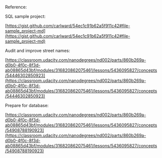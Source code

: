 Reference:

SQL sample project:

[https://gist.github.com/carlward/54ec1c91b62a5f911c42#file-sample_project-md](https://gist.github.com/carlward/54ec1c91b62a5f911c42#file-sample_project-md)

Audit and improve street names:

[https://classroom.udacity.com/nanodegrees/nd002/parts/860b269a-d0b0-4f0c-8f3d-ab08865d43bf/modules/316820862075461/lessons/5436095827/concepts/54446302850923](https://classroom.udacity.com/nanodegrees/nd002/parts/860b269a-d0b0-4f0c-8f3d-ab08865d43bf/modules/316820862075461/lessons/5436095827/concepts/54446302850923)

Prepare for database:

[https://classroom.udacity.com/nanodegrees/nd002/parts/860b269a-d0b0-4f0c-8f3d-ab08865d43bf/modules/316820862075461/lessons/5436095827/concepts/54908788190923](https://classroom.udacity.com/nanodegrees/nd002/parts/860b269a-d0b0-4f0c-8f3d-ab08865d43bf/modules/316820862075461/lessons/5436095827/concepts/54908788190923)

